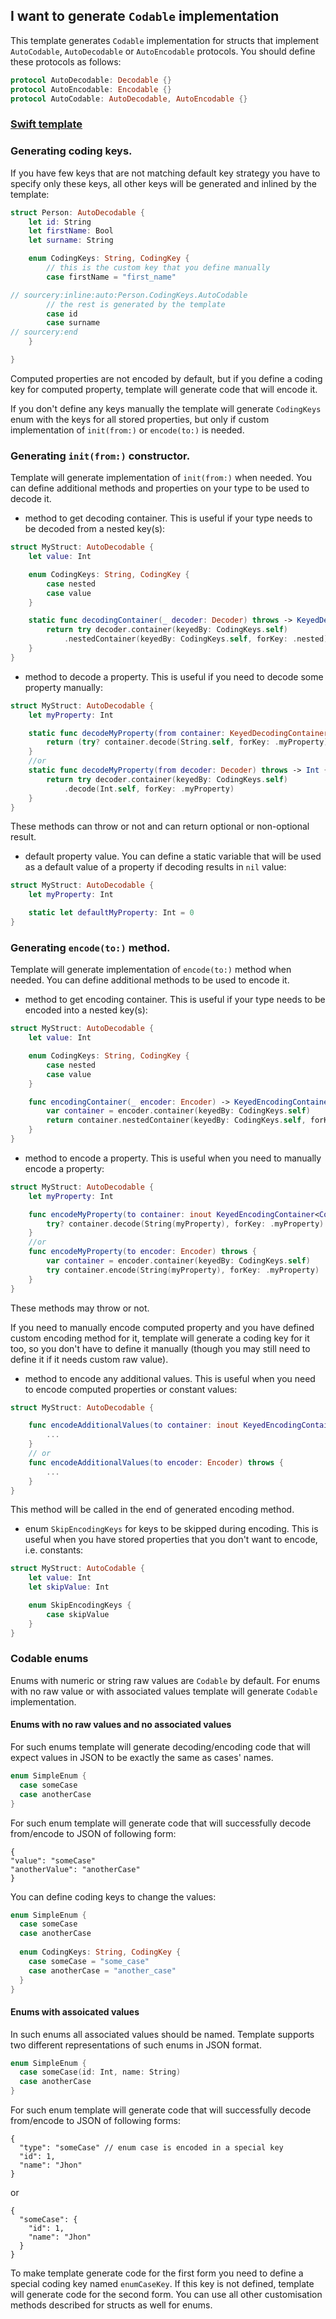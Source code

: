 ## I want to generate `Codable` implementation

This template generates `Codable` implementation for structs that implement  `AutoCodable`, `AutoDecodable` or  `AutoEncodable` protocols. You should define these protocols as follows:

```swift
protocol AutoDecodable: Decodable {}
protocol AutoEncodable: Encodable {}
protocol AutoCodable: AutoDecodable, AutoEncodable {}
```

### [Swift template](https://github.com/krzysztofzablocki/Sourcery/blob/master/Templates/Templates/AutoCodable.swifttemplate)

### Generating coding keys.

If you have few keys that are not matching default key strategy you have to specify only these keys, all other keys will be generated and inlined by the template:  
  

```swift
struct Person: AutoDecodable {
    let id: String
    let firstName: Bool
    let surname: String

    enum CodingKeys: String, CodingKey {
        // this is the custom key that you define manually
        case firstName = "first_name"

// sourcery:inline:auto:Person.CodingKeys.AutoCodable
        // the rest is generated by the template
        case id
        case surname
// sourcery:end
    }

}
```

Computed properties are not encoded by default, but if you define a coding key for computed property, template will generate code that will encode it.

If you don't define any keys manually the template will generate `CodingKeys` enum with the keys for all stored properties, but only if custom implementation of `init(from:)` or `encode(to:)` is needed.


### Generating `init(from:)` constructor.

Template will generate implementation of  `init(from:)` when needed. You can define additional methods and properties on your type to be used to decode it.
  
  - method to get decoding container. This is useful if your type needs to be decoded from a nested key(s):
  
```swift
struct MyStruct: AutoDecodable {
    let value: Int

    enum CodingKeys: String, CodingKey {
        case nested
        case value
    }

    static func decodingContainer(_ decoder: Decoder) throws -> KeyedDecodingContainer<CodingKeys> {
        return try decoder.container(keyedBy: CodingKeys.self)
            .nestedContainer(keyedBy: CodingKeys.self, forKey: .nested)
    }
}
```

  - method to decode a property. This is useful if you need to decode some property manually:
  
```swift
struct MyStruct: AutoDecodable {
    let myProperty: Int

    static func decodeMyProperty(from container: KeyedDecodingContainer<CodingKeys>) -> Int? {
        return (try? container.decode(String.self, forKey: .myProperty)).flatMap(Int.init)
    }
    //or
    static func decodeMyProperty(from decoder: Decoder) throws -> Int {
        return try decoder.container(keyedBy: CodingKeys.self)
            .decode(Int.self, forKey: .myProperty)
    }
}
```

These methods can throw or not and can return optional or non-optional result.

  - default property value. You can define a static variable that will be used as a default value of a property if decoding results in `nil` value:

```swift
struct MyStruct: AutoDecodable {
    let myProperty: Int

    static let defaultMyProperty: Int = 0
}
```

### Generating `encode(to:)` method.

Template will generate implementation of `encode(to:)` method when needed. You can define additional methods to be used to encode it.

  - method to get encoding container. This is useful if your type needs to be encoded into a nested key(s):
  
```swift
struct MyStruct: AutoDecodable {
    let value: Int

    enum CodingKeys: String, CodingKey {
        case nested
        case value
    }

    func encodingContainer(_ encoder: Encoder) -> KeyedEncodingContainer<CodingKeys> {
        var container = encoder.container(keyedBy: CodingKeys.self)
        return container.nestedContainer(keyedBy: CodingKeys.self, forKey: .nested)
    }
}
```

  - method to encode a property. This is useful when you need to manually encode a property:

```swift
struct MyStruct: AutoDecodable {
    let myProperty: Int

    func encodeMyProperty(to container: inout KeyedEncodingContainer<CodingKeys>) {
        try? container.decode(String(myProperty), forKey: .myProperty)
    }
    //or
    func encodeMyProperty(to encoder: Encoder) throws {
        var container = encoder.container(keyedBy: CodingKeys.self)
        try container.encode(String(myProperty), forKey: .myProperty)
    }
}
```

These methods may throw or not. 

If you need to manually encode computed property and you have defined custom encoding method for it, template will generate a coding key for it too, so you don't have to define it manually (though you may still need to define it if it needs custom raw value).

  - method to encode any additional values. This is useful when you need to encode computed properties or constant values:

```swift
struct MyStruct: AutoDecodable {

    func encodeAdditionalValues(to container: inout KeyedEncodingContainer<CodingKeys>) throws {
        ...
    }
    // or
    func encodeAdditionalValues(to encoder: Encoder) throws {
        ...
    }
}
```
  
This method will be called in the end of generated encoding method.

  - enum `SkipEncodingKeys` for keys to be skipped during encoding. This is useful when you have stored properties that you don't want to encode, i.e. constants:
  
  ```swift
  struct MyStruct: AutoCodable {
      let value: Int
      let skipValue: Int
  
      enum SkipEncodingKeys {
          case skipValue
      }
  }
```

### Codable enums

Enums with numeric or string raw values are `Codable` by default. For enums with no raw value or with associated values template will generate `Codable` implementation.

#### Enums with no raw values and no associated values

For such enums template will generate decoding/encoding code that will expect values in JSON to be exactly the same as cases' names.

```swift
enum SimpleEnum {
  case someCase
  case anotherCase
}
```

For such enum template will generate code that will successfully decode from/encode to JSON of following form:

```
{
"value": "someCase"
"anotherValue": "anotherCase"
}
```

You can define coding keys to change the values:

```swift
enum SimpleEnum {
  case someCase
  case anotherCase
  
  enum CodingKeys: String, CodingKey {
    case someCase = "some_case"
    case anotherCase = "another_case"
  }
}
```

#### Enums with assoicated values

In such enums all associated values should be named. Template supports two different representations of such enums in JSON format.

```swift
enum SimpleEnum {
  case someCase(id: Int, name: String)
  case anotherCase
}
```

For such enum template will generate code that will successfully decode from/encode to JSON of following forms:

```
{
  "type": "someCase" // enum case is encoded in a special key
  "id": 1,
  "name": "Jhon"
}
```

or

```
{
  "someCase": {
    "id": 1,
    "name": "Jhon"
  }
}
```

To make template generate code for the first form you need to define a special coding key named `enumCaseKey`. If this key is not defined, template will generate code for the second form.
You can use all other customisation methods described for structs as well for enums.
